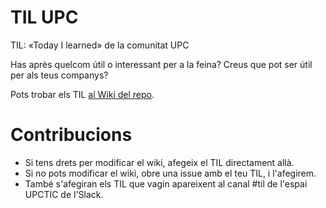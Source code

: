 # TIL UPC
TIL: «Today I learned» de la comunitat UPC

Has après quelcom útil o interessant per a la feina? Creus que pot ser útil per als teus companys?

Pots trobar els TIL [al Wiki del repo](https://github.com/UPC/til/wiki/TIL).

# Contribucions

* Si tens drets per modificar el wiki, afegeix el TIL directament allà.
* Si no pots modificar el wiki, obre una issue amb el teu TIL, i l'afegirem.
* També s'afegiran els TIL que vagin apareixent al canal #til de l'espai UPCTIC de l'Slack.
